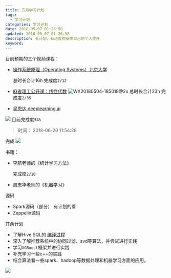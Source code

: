 ```yaml
---
title: 五月学习计划
tags:
  - 学习计划
categories: 学习计划
date: 2018-05-07 01:26:58
updated: 2018-05-07 01:26:58
description: 有计划、有进度的安排自己的个人提升
keyword:
---
```




目前预期的三个视频课程：

- [操作系统原理（Operating Systems）北京大学](https://www.coursera.org/learn/os-pku/home/week/4) 

    总时长合计16h  完成度`2/12`
- [麻省理工公开课：线性代数](http://open.163.com/special/opencourse/daishu.html)
![WX20180504-185019@2x](https://ws2.sinaimg.cn/large/006tKfTcly1fs3v0cu05xj31h60tuqa4.jpg)
    总时长合计23h 完成度`2/35`
- [吴恩达 deeplearning.ai ](https://study.163.com/provider/2001053000/course.htm)

![](https://ws1.sinaimg.cn/large/006tKfTcly1fs3v0bwkkyj31kw0wbdmm.jpg)
    目前完成度`54%`

> 时间： 2018-06-20 11:54:28

完成
![](https://ws1.sinaimg.cn/large/006tKfTcly1fshi55pib2j31c60wmdko.jpg)

<!-- more -->

书籍：

- 李航老师的《统计学习方法》

    完成度`2/10`
- 周志华老师的《机器学习》 

源码

- Spark源码（部分）  有计划的看
- Zeppelin源码


其余计划

- 了解Hive SQL的 [编译过程](https://tech.meituan.com/hive-sql-to-mapreduce.html) 
- 深入了解推荐系统中的协同过滤、svd等算法，并尝试进行实践
- 学习`XGBoost`框架并进行实践
- 补充学习一些c++的实践
- 结合算法看一些spark、hadoop等数据处理和机器学习方面的应用。



![](https://ws4.sinaimg.cn/large/006tKfTcly1fs3v0ds4enj30xc0oyq59.jpg)


